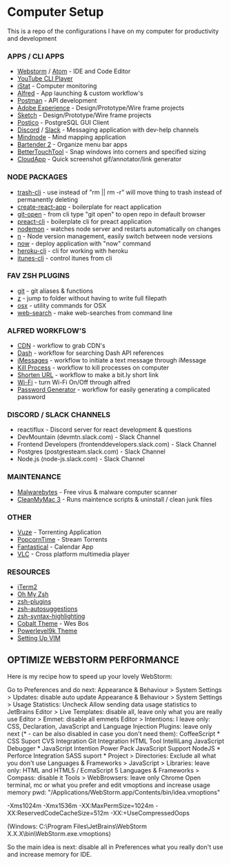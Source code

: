 # Computer Setup
This is a repo of the configurations I have on my computer for productivity and development

### APPS / CLI APPS
* [Webstorm](https://www.jetbrains.com/webstorm/) / [Atom](https://atom.io/) - IDE and Code Editor
* [YouTube CLI Player](https://github.com/mps-youtube/mps-youtube)
* [iStat](https://bjango.com/mac/istatmenus/) - Computer monitoring 
* [Alfred](https://www.alfredapp.com/) - App launching & custom workflow's
* [Postman](https://www.getpostman.com/) - API development
* [Adobe Experience](http://www.adobe.com/products/experience-design.html) - Design/Prototype/Wire frame projects
* [Sketch](https://www.sketchapp.com/) - Design/Prototype/Wire frame projects
* [Postico](https://eggerapps.at/postico/) - PostgreSQL GUI Client
* [Discord](https://discordapp.com/) / [Slack](https://slack.com/) - Messaging application with dev-help channels
* [Mindnode](https://mindnode.com/) - Mind mapping application 
* [Bartender 2](https://www.macbartender.com/) - Organize menu bar apps
* [BetterTouchTool](https://www.boastr.net/) - Snap windows into corners and specified sizing
* [CloudApp](https://www.getcloudapp.com/) - Quick screenshot gif/annotator/link generator

### NODE PACKAGES
* [trash-cli](https://www.npmjs.com/package/trash-cli) - use instead of "rm || rm -r" will move thing to trash instead of permanently deleting
* [create-react-app](https://github.com/facebookincubator/create-react-app) - boilerplate for react application
* [git-open](https://github.com/paulirish/git-open) - from cli type "git open" to open repo in default browser
* [preact-cli](https://github.com/developit/preact-cli) - boilerplate cli for preact application
* [nodemon](https://github.com/remy/nodemon) - watches node server and restarts automatically on changes
* [n](https://github.com/tj/n) - Node version management, easily switch between node versions
* [now](https://www.npmjs.com/package/now) - deploy application with "now" command
* [heroku-cli](https://devcenter.heroku.com/articles/heroku-cli) - cli for working with heroku
* [itunes-cli](https://github.com/mischah/itunes-remote) - control itunes from cli

### FAV ZSH PLUGINS
* [git](https://github.com/robbyrussell/oh-my-zsh/wiki/Plugins#git) - git aliases & functions
* [z](https://github.com/robbyrussell/oh-my-zsh/wiki/Plugins#z) - jump to folder without having to write full filepath
* [osx](https://github.com/robbyrussell/oh-my-zsh/wiki/Plugins#osx) - utility commands for OSX
* [web-search](https://github.com/robbyrussell/oh-my-zsh/wiki/Plugins#web-search) - make web-searches from command line

### ALFRED WORKFLOW'S
* [CDN](http://www.packal.org/) - workflow to grab CDN's
* [Dash](http://www.packal.org/) - workflow for searching Dash API references
* [iMessages](http://www.packal.org/) - workflow to initiate a text message through iMessage
* [Kill Process](http://www.packal.org/) - workflow to kill processes on computer
* [Shorten URL](http://www.packal.org/) - workflow to make a bit.ly short link
* [Wi-Fi](http://www.packal.org/) - turn Wi-Fi On/Off through alfred
* [Password Generator](http://www.packal.org/) - workflow for easily generating a complicated password

### DISCORD / SLACK CHANNELS
* reactiflux - Discord server for react development & questions
* DevMountain (devmtn.slack.com) - Slack Channel
* Frontend Developers (frontenddevelopers.slack.com) - Slack Channel
* Postgres (postgresteam.slack.com) - Slack Channel 
* Node.js (node-js.slack.com) - Slack Channel

### MAINTENANCE
* [Malwarebytes](https://www.malwarebytes.com/) - Free virus & malware computer scanner
* [CleanMyMac 3](http://bit.ly/2xnlnEf) - Runs maintence scripts & uninstall / clean junk files 

### OTHER
* [Vuze](http://www.vuze.com/) - Torrenting Application
* [PopcornTime](https://popcorn-time.to/) - Stream Torrents    
* [Fantastical](https://flexibits.com/fantastical) - Calendar App
* [VLC](https://www.videolan.org/vlc/index.html) - Cross platform multimedia player

### RESOURCES
* [iTerm2](https://www.iterm2.com/)
* [Oh My Zsh](http://ohmyz.sh/)
* [zsh-plugins](https://github.com/robbyrussell/oh-my-zsh/wiki/Plugins)
* [zsh-autosuggestions](https://github.com/zsh-users/zsh-autosuggestions)
* [zsh-syntax-highlighting](https://github.com/zsh-users/zsh-syntax-highlighting/blob/master/INSTALL.md)
* [Cobalt Theme](https://github.com/wesbos/Cobalt2-iterm) - Wes Bos
* [Powerlevel9k Theme](https://github.com/bhilburn/powerlevel9k)
* [Setting Up VIM](http://marcgg.com/blog/2016/03/01/vimrc-example/)

## OPTIMIZE WEBSTORM PERFORMANCE
Here is my recipe how to speed up your lovely WebStorm:

Go to Preferences and do next:
Appearance & Behaviour > System Settings > Updates: disable auto update
Appearance & Behaviour > System Settings > Usage Statistics: Uncheck Allow sending data usage statistics to JetBrains
Editor > Live Templates: disable all, leave only what you are really use
Editor > Emmet: disable all emmets
Editor > Intentions: I leave only: CSS, Declaration, JavaScript and Language Injection
Plugins: leave only next (* - can be also disabled in case you don't need them):
CoffeeScript *
CSS Suport
CVS Integration
Git Integration
HTML Tool
IntelliLang
JavaScript Debugger *
JavaScript Intention Power Pack
JavaScript Support
NodeJS *
Perforce Integration
SASS suport *
Project > Directories: Exclude all what you don't use
Languages & Frameworks > JavaScript > Libraries: leave only: HTML and HTML5 / EcmaScript 5
Languages & Frameworks > Compass: disable it
Tools > WebBrowsers: leave only Chrome
Open terminal, mc or what you prefer and edit vmoptions and increase usage memory pwd: "/Applications/WebStorm.app/Contents/bin/idea.vmoptions"

-Xms1024m 
-Xmx1536m 
-XX:MaxPermSize=1024m 
-XX:ReservedCodeCacheSize=512m 
-XX:+UseCompressedOops 

(Windows: C:\Program Files\JetBrains\WebStorm X.X.X\bin\WebStorm.exe.vmoptions)

So the main idea is next: disable all in Preferences what you really don't use and increase memory for IDE.

 
